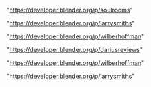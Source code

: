 "https://developer.blender.org/p/soulrooms"

"https://developer.blender.org/p/larrysmiths"

"https://developer.blender.org/p/wilberhoffman"

 
"https://developer.blender.org/p/dariusreviews"


"https://developer.blender.org/p/wilberhoffman"


"https://developer.blender.org/p/larrysmiths"


 
